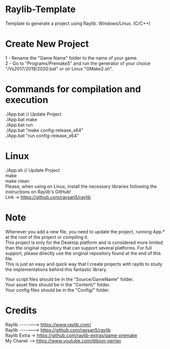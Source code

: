 # Raylib-Template
Template to generate a project using Raylib. Windows/Linux. (C/C++)  

# Create New Project
1 - Rename the "Game Name" folder to the name of your game.  
2 - Go to "Programs/Premake5" and run the generator of your choice "/Vs2017/2019/2020.bat" or on Linux "GMake2.sh".  

# Commands for compilation and execution
./App.bat // Update Project  
./App.bat make  
./App.bat run  
./App.bat "make config-release_x64"  
./App.bat "run config-release_x64"  
  
# Linux
./App.sh // Update Project  
make  
make clean  
Please, when using on Linux, install the necessary libraries following the instructions on Raylib's GitHub!  
Link -> https://github.com/raysan5/raylib  
  
# Note
Whenever you add a new file, you need to update the project, running App.* at the root of the project or compiling it.  
This project is only for the Desktop platform and is considered more limited than the original repository that can support several platforms. For full support, please directly use the original repository found at the end of this file.  
This is just an easy and quick way that I create projects with raylib to study the implementations behind this fantastic library.  
  
Your script files should be in the "Source/GameName" folder.  
Your asset files should be in the "Content/" folder.  
Your config files should be in the "Config/" folder.  

# Credits
Raylib -------> https://www.raylib.com/  
Raylib -------> https://github.com/raysan5/raylib  
Raylib Extra -> https://github.com/raylib-extras/game-premake  
My Chanel --> https://www.youtube.com/@bion-perigo
